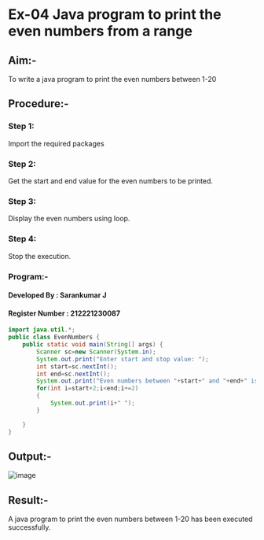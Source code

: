 # Ex-04 Java program to print the even numbers from a range
## Aim:-
To write a java program to print the even numbers between 1-20

## Procedure:-
### Step 1:
Import the required packages

### Step 2:
Get the start and end value for the even numbers to be printed.

### Step 3:
Display the even numbers using loop.

### Step 4:
Stop the execution.

### Program:-
#### Developed By : Sarankumar J
#### Register Number : 212221230087
```java
import java.util.*;
public class EvenNumbers {
    public static void main(String[] args) {
        Scanner sc=new Scanner(System.in);
        System.out.print("Enter start and stop value: ");
        int start=sc.nextInt();
        int end=sc.nextInt();
        System.out.print("Even numbers between "+start+" and "+end+" is ");
        for(int i=start+2;i<end;i+=2)
        {
            System.out.print(i+" ");
        }

    }
}
```
## Output:-
![image](https://github.com/SarankumarJ/Java-Ex-04/assets/94778101/abdf1b75-fb10-4a0f-bd30-8a5715e8d734)

## Result:-
A java program to print the even numbers between 1-20 has been executed successfully.

